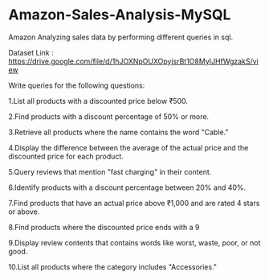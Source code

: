 # Amazon-Sales-Analysis-MySQL
Amazon
Analyzing sales data by performing different queries in sql. 

Dataset  Link : https://drive.google.com/file/d/1hJOXNpOUXOpyjsrBt1O8MyIJHfWgzakS/view

Write queries for the following questions:

1.List all products with a discounted price below ₹500.

2.Find products with a discount percentage of 50% or more.

3.Retrieve all products where the name contains the word "Cable."

4.Display the difference between the average of the actual price and the discounted price for each product.

5.Query reviews that mention "fast charging" in their content.

6.Identify products with a discount percentage between 20% and 40%.

7.Find products that have an actual price above ₹1,000 and are rated 4 stars or above.

8.Find products where the discounted price ends with a 9

9.Display review contents that contains words like worst, waste, poor, or not good.

10.List all products where the category includes "Accessories."
